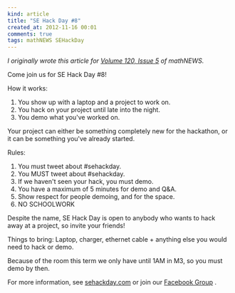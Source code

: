 ```yaml
---
kind: article
title: "SE Hack Day #8"
created_at: 2012-11-16 00:01
comments: true
tags: mathNEWS SEHackDay
---
```


_I originally wrote this article for
[Volume 120, Issue 5](http://mathnews.uwaterloo.ca/wordpress/?p=5230)
of mathNEWS._

Come join us for SE Hack Day #8!

How it works:

1. You show up with a laptop and a project to work on.
2. You hack on your project until late into the night.
3. You demo what you've worked on.

Your project can either be something completely new for the hackathon, or it can
be something you've already started.

Rules:

1. You must tweet about #sehackday.
2. You MUST tweet about #sehackday.
3. If we haven't seen your hack, you must demo.
4. You have a maximum of 5 minutes for demo and Q&amp;A.
5. Show respect for people demoing, and for the space.
6. NO SCHOOLWORK

Despite the name, SE Hack Day is open to anybody who wants to hack away at a
project, so invite your friends!

Things to bring: Laptop, charger, ethernet cable + anything else you would need
to hack or demo.

Because of the room this term we only have until 1AM in M3, so you must demo by
then.

For more information, see [sehackday.com](http://sehackday.com/) or join our
[Facebook Group](https://www.facebook.com/groups/sehackday/) .

